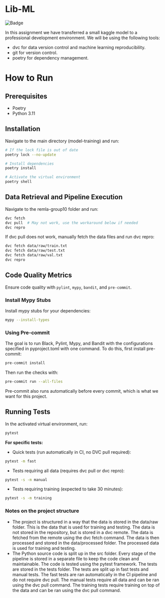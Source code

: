 # Lib-ML 

![Badge](https://gist.githubusercontent.com/Remi-Lejeune/6ff1588ffc7e3f2e26de1428ea3bde64/raw/90431bb13596c3bc38edae2d06b2ab3856a81efc/badge.svg)


In this assignment we have transferred a small kaggle model to a professional development environment. We will be using the following tools:
- dvc for data version control and machine learning reproducibility.
- git for version control.
- poetry for dependency management.

# How to Run
## Prerequisites
- Poetry
- Python 3.11

## Installation
Navigate to the main directory (model-training) and run:
```sh
# If the lock file is out of date
poetry lock --no-update

# Install dependencies
poetry install

# Activate the virtual environment
poetry shell
```

## Data Retrieval and Pipeline Execution
Navigate to the remla-group10 folder and run:
```sh
dvc fetch
dvc pull  # May not work, use the workaround below if needed
dvc repro
```

If dvc pull does not work, manually fetch the data files and run dvc repro:
```sh
dvc fetch data/raw/train.txt
dvc fetch data/raw/test.txt
dvc fetch data/raw/val.txt
dvc repro
```

## Code Quality Metrics
Ensure code quality with `pylint`, `mypy`, `bandit`, and `pre-commit`.

### Install Mypy Stubs
Install mypy stubs for your dependencies:
```sh
mypy --install-types
```
### Using Pre-commit
The goal is to run Black, Pylint, Mypy, and Bandit with the configurations specified in pyproject.toml with one command. To do this, first install pre-commit:
```sh
pre-commit install
```
Then run the checks with:
```sh
pre-commit run --all-files
```
Pre-commit also runs automatically before every commit, which is what we want for this project.

## Running Tests
In the activated virtual environment, run:
```sh
pytest
```

**For specific tests:**
- Quick tests (run automatically in CI, no DVC pull required):
```sh
pytest -m fast
```

- Tests requiring all data (requires dvc pull or dvc repro):
```sh
pytest -s -m manual
```

- Tests requiring training (expected to take 30 minutes):
```sh
pytest -s -m training
```
### Notes on the project structure
- The project is structured in a way that the data is stored in the data/raw folder. This is the data that is used for training and testing. The data is not stored in the repository, but is stored in a dvc remote. The data is fetched from the remote using the dvc fetch command. The data is then processed and stored in the data/processed folder. The processed data is used for training and testing. 
- The Python source code is split up in the src folder. Every stage of the pipeline is stored in a separate file to keep the code clean and maintainable. The code is tested using the pytest framework. The tests are stored in the tests folder. The tests are split up in fast tests and manual tests. The fast tests are ran automatically in the CI pipeline and do not require dvc pull. The manual tests require all data and can be ran using the dvc pull command. The training tests require training on top of the data and can be ran using the dvc pull command.